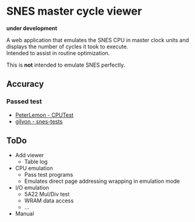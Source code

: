 # SNES master cycle viewer  

**under development**  

A web application that emulates the SNES CPU in master clock units and displays the number of cycles it took to execute.  
Intended to assist in routine optimization.  

This is **not** intended to emulate SNES perfectly.  

## Accuracy

### Passed test

* [PeterLemon - CPUTest](https://github.com/PeterLemon/SNES)
* [gilyon - snes-tests](https://github.com/gilyon/snes-tests)

## ToDo  

* Add viewer
	* Table log
* CPU emulation
	* Pass test programs
	* Emulates direct page addressing wrapping in emulation mode
* I/O emulation
	* 5A22 Mul/Div test
	* WRAM data access
	* ...
* Manual
